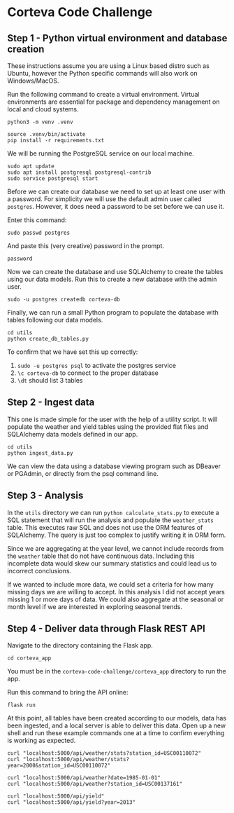 # Corteva Code Challenge

## Step 1 - Python virtual environment and database creation

These instructions assume you are using a Linux based distro such as Ubuntu, however the Python specific commands will also work on Windows/MacOS.

Run the following command to create a virtual environment. Virtual environments are essential for package and dependency management on local and cloud systems.

`python3 -m venv .venv`

```
source .venv/bin/activate
pip install -r requirements.txt
```

We will be running the PostgreSQL service on our local machine.

```
sudo apt update
sudo apt install postgresql postgresql-contrib
sudo service postgresql start
```

Before we can create our database we need to set up at least one user with a password. For simplicity we will use the default admin user called `postgres`. However, it does need a password to be set before we can use it.

Enter this command:

`sudo passwd postgres`

And paste this (very creative) password in the prompt.

`password`

Now we can create the database and use SQLAlchemy to create the tables using our data models. Run this to create a new database with the admin user.

`sudo -u postgres createdb corteva-db`

Finally, we can run a small Python program to populate the database with tables following our data models.

```
cd utils
python create_db_tables.py
```

To confirm that we have set this up correctly:

1. `sudo -u postgres psql` to activate the postgres service
2. `\c corteva-db` to connect to the proper database
3. `\dt` should list 3 tables

## Step 2 - Ingest data

This one is made simple for the user with the help of a utility script. It will populate the weather and yield tables using the provided flat files and SQLAlchemy data models defined in our app.

```
cd utils
python ingest_data.py
```

We can view the data using a database viewing program such as DBeaver or PGAdmin, or directly from the psql command line.

## Step 3 - Analysis

In the `utils` directory we can run `python calculate_stats.py` to execute a SQL statement that will run the analysis and populate the `weather_stats` table.
This executes raw SQL and does not use the ORM features of SQLAlchemy. The query is just too complex to justify writing it in ORM form.

Since we are aggregating at the year level, we cannot include records from the `weather` table that do not have continuous data. Including this incomplete data would skew our summary statistics and could lead us to incorrect conclusions.

If we wanted to include more data, we could set a criteria for how many missing days we are willing to accept. In this analysis I did not accept years missing 1 or more days of data. We could also aggregate at the seasonal or month level if we are interested in exploring seasonal trends.

## Step 4 - Deliver data through Flask REST API

Navigate to the directory containing the Flask app.

`cd corteva_app`

You must be in the `corteva-code-challenge/corteva_app` directory to run the app.

Run this command to bring the API online:

`flask run`

At this point, all tables have been created according to our models, data has been ingested, and a local server is able to deliver this data. Open up a new shell and run these example commands one at a time to confirm everything is working as expected.

```
curl "localhost:5000/api/weather/stats?station_id=USC00110072"
curl "localhost:5000/api/weather/stats?year=2000&station_id=USC00110072"

curl "localhost:5000/api/weather?date=1985-01-01"
curl "localhost:5000/api/weather?station_id=USC00137161"

curl "localhost:5000/api/yield"
curl "localhost:5000/api/yield?year=2013"
```